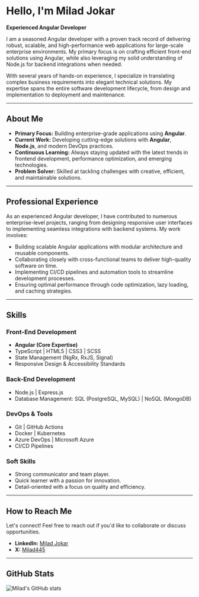 # Hello, I'm Milad Jokar  
**Experienced Angular Developer**

I am a seasoned Angular developer with a proven track record of delivering robust, scalable, and high-performance web applications for large-scale enterprise environments. My primary focus is on crafting efficient front-end solutions using Angular, while also leveraging my solid understanding of Node.js for backend integrations when needed.

With several years of hands-on experience, I specialize in translating complex business requirements into elegant technical solutions. My expertise spans the entire software development lifecycle, from design and implementation to deployment and maintenance.

---

## About Me  
- **Primary Focus:** Building enterprise-grade applications using **Angular**.  
- **Current Work:** Developing cutting-edge solutions with **Angular**, **Node.js**, and modern DevOps practices.  
- **Continuous Learning:** Always staying updated with the latest trends in frontend development, performance optimization, and emerging technologies.  
- **Problem Solver:** Skilled at tackling challenges with creative, efficient, and maintainable solutions.  

---

## Professional Experience  
As an experienced Angular developer, I have contributed to numerous enterprise-level projects, ranging from designing responsive user interfaces to implementing seamless integrations with backend systems. My work involves:  
- Building scalable Angular applications with modular architecture and reusable components.  
- Collaborating closely with cross-functional teams to deliver high-quality software on time.  
- Implementing CI/CD pipelines and automation tools to streamline development processes.  
- Ensuring optimal performance through code optimization, lazy loading, and caching strategies.  

---

## Skills  

### Front-End Development  
- **Angular (Core Expertise)**  
- TypeScript | HTML5 | CSS3 | SCSS  
- State Management (NgRx, RxJS, Signal)  
- Responsive Design & Accessibility Standards  

### Back-End Development  
- Node.js | Express.js  
- Database Management: SQL (PostgreSQL, MySQL) | NoSQL (MongoDB)  

### DevOps & Tools  
- Git | GitHub Actions  
- Docker | Kubernetes  
- Azure DevOps | Microsoft Azure  
- CI/CD Pipelines  

### Soft Skills  
- Strong communicator and team player.  
- Quick learner with a passion for innovation.  
- Detail-oriented with a focus on quality and efficiency.  

---

## How to Reach Me  
Let's connect! Feel free to reach out if you'd like to collaborate or discuss opportunities.  
- **LinkedIn:** [Milad Jokar](https://www.linkedin.com/in/milad-jokar-647839212/)  
- **X:** [Milad445](https://x.com/Milad445)

---

## GitHub Stats  
![Milad's GitHub stats](https://github-readme-stats.vercel.app/api?username=milad-hub&show_icons=true&theme=radical)
